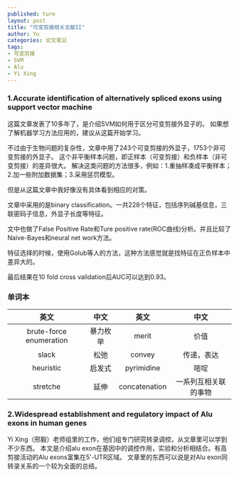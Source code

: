 ```yaml
---
published: ture
layout: post
title: "可变剪接相关文献II"
author: Yu
categories: 论文笔记
tags:
- 可变剪接
- SVM
- Alu
- Yi Xing
---
```


### 1.Accurate identification of alternatively spliced exons using support vector machine

这篇文章发表了10多年了，是介绍SVM如何用于区分可变剪接外显子的。
如果想了解机器学习方法应用的，建议从这篇开始学习。

不过由于生物问题的复杂性，文章中用了243个可变剪接的外显子，1753个非可变剪接的外显子。
这个非平衡样本问题，即正样本（可变剪接）和负样本（非可变剪接）的差异很大。
解决这类问题的方法很多，例如：1.重抽样凑成平衡样本；2.加一些附加数据集；3.采用惩罚模型。

但是从这篇文章中我好像没有具体看到相应的对策。

文章中采用的是binary classification。一共228个特征，包括序列碱基信息，三联密码子信息，外显子长度等特征。

文中也做了False Positive Rate和Ture positive rate(ROC曲线)分析。并且比较了Naive-Bayes和neural net work方法。

特征选择的时候，使用Golub等人的方法，这种方法感觉就是找特征在正负样本中差异大的。

最后结果在10 fold cross validation后AUC可以达到0.93。

### 单词本

|英文|中文|英文|中文|
|:----:|:----:|:----:|:----:|
|brute-force enumeration|暴力枚举|merit|价值|
|slack|松弛|convey|传递，表达|
|heuristic|启发式|pyrimidine|嘧啶|
|stretche|延伸|concatenation|一系列互相关联的事物|

### 2.Widespread establishment and regulatory impact of Alu exons in human genes

Yi Xing（邢毅）老师组里的工作，他们组专门研究转录调控，从文章里可以学到不少东西。
本文是介绍alu exon在基因中的调控作用，实验和分析相结合。有高剪接活动的Alu exons富集在5'-UTR区域。
文章里的东西可以说是对Alu exon同转录关系的一个较为全面的总结。


